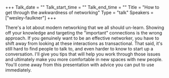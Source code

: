 +++
Talk_date = ""
Talk_start_time = ""
Talk_end_time = ""
Title = "How to get through the awkwardness of networking"
Type = "talk"
Speakers = ["wesley-faulkner"]
+++

There's a lot about modern networking that we all should un-learn. Showing off your knowledge and targeting the "important" connections is the wrong approach. If you genuinely want to be an effective networker, you have to shift away from looking at these interactions as transactional. That said, it's still hard to find people to talk to, and even harder to know to start up a conversation. I'll give you tips that will help you work through those issues and ultimately make you more comfortable in new spaces with new people. You'll come away from this presentation with advice you can put to use immediately.
